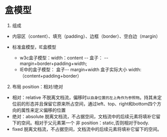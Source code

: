 # 盒模型
1. 组成
* 内容区（content）、填充（padding）、边框（border）、空白边（margin）

* 标准盒模型，IE盒模型
    * w3c盒子模型：width：content -- 盒子： -- margin+border+padding+width;
    * IE中的盒子模型： 盒子-- margin+width
        盒子实际大小 width:（content+padding+border）

2. 布局
    position：相对/绝对

* 相对：relative
不脱离文档流，偏移时`以自身位置的左上角作为参照物`。持其未定位前的形态并且保留它原来所占空间，通过left、top、right和bottom四个方向的属性来定义偏移的位置
* 绝对：absolute
脱离文档流，不占据空间，文档流中的后续元素将填补它留下的空间。相对于父元素第一个 非 position：static,否则相对于body.
* fixed
脱离文档流，不占据空间，文档流中的后续元素将填补它留下的空间。

